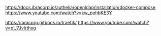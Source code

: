 https://docs.ibracorp.io/authelia/openldap/installation/docker-compose
https://www.youtube.com/watch?v=kw_pohbKE3Y

https://ibracorp.gitbook.io/traefik/
https://www.youtube.com/watch?v=pU7JvIrthxg
